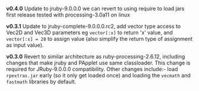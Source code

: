 **v0.4.0** Update to jruby-9.0.0.0 we can revert to using require to load jars first release tested with processing-3.0a11 on linux


**v0.3.1** Update to jruby-complete-9.0.0.0.rc2, add vector type access to Vec2D and Vec3D parameters eg `vector[:x]` to return 'x' value,  and `vector[:x] = 20` to assign value (also simplify the return type of assignment as input value).

**v0.3.0** Revert to similar architecture as ruby-processing-2.6.12, including changes that make jruby and PApplet use same classloader.  This change is required for JRuby-9.0.0.0 compatibility. Other changes include:- load `rpextras.jar` early (so it only get loaded once) and loading the `vecmath` and `fastmath` libraries by default.
